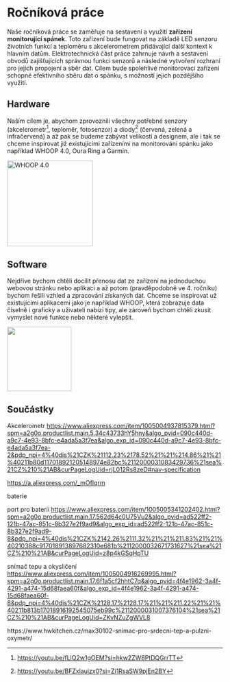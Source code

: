 # Ročníková práce

Naše ročníková práce se zaměřuje na sestavení a využití **zařízení monitorující spánek**. Toto zařízení bude fungovat na základě LED senzoru životních funkcí a teploměru s akcelerometrem přidávající další kontext k hlavním datům. Elektrotechnická část práce zahrnuje návrh a sestavení obvodů zajišťujících správnou funkci senzorů a následné vytvoření rozhraní pro jejich propojení a sběr dat. Cílem bude spolehlivé monitorovací zařízení schopné efektivního sběru dat o spánku, s možností jejich pozdějšího využití.


## Hardware
Naším cílem je, abychom zprovoznili všechny potřebné senzory (akcelerometr[^2], teploměr, fotosenzor) a diody[^1] (červená, zelená a infračervená) a až pak se budeme zabývat velikostí a designem, ale i tak se chceme inspirovat již existujícími zařízeními na monitorování spánku jako například WHOOP 4.0, Oura Ring a Garmin.

<a href="https://www.whoop.com/eu/en/"> 
<img src="https://images.ctfassets.net/rbzqg6pelgqa/C8vHNCpTJcNSQfta0vYlI/3e5cd32ce2242f64b797eaa165f29373/band-renders-sized-2.png?fm=webp&q=75&w=1920" alt="WHOOP 4.0" width="200" height="200">
</a>

## Software
Nejdříve bychom chtěli docílit přenosu dat ze zařízení na jednoduchou webovou stránku nebo aplikaci a až potom (pravděpodobně ve 4. ročníku) bychom řešili vzhled a zpracování získaných dat. Chceme se inspirovat už existujícími aplikacemi jako je například WHOOP, která zobrazuje data číselně i graficky a uživateli nabízí tipy, ale zároveň bychom chtěli zkusit vymyslet nové funkce nebo některé vylepšit.

<a href="https://www.whoop.com/eu/en/"> 
<img src="https://helios-i.mashable.com/imagery/articles/0195WOwkhwtJIlIxzbFi5b7/images-2.fill.size_363x750.v1611706688.png" width="150" height="auto">
</a>

## Součástky
Akcelerometr https://www.aliexpress.com/item/1005004937815379.html?spm=a2g0o.productlist.main.5.34c43733hY5hny&algo_pvid=090c440d-a9c7-4e93-8bfc-e4ada5a3f7ea&algo_exp_id=090c440d-a9c7-4e93-8bfc-e4ada5a3f7ea-2&pdp_npi=4%40dis%21CZK%21112.23%2178.52%21%21%214.86%21%21%40211b80d117018921205148974e82bc%2112000031083429736%21sea%21CZ%210%21AB&curPageLogUid=rjL012Rs8zeD#nav-specification

https://a.aliexpress.com/_mOfIqrm

baterie

port pro baterii https://www.aliexpress.com/item/1005005341202402.html?spm=a2g0o.productlist.main.17.562d64c0U75Vu2&algo_pvid=ad522ff2-121b-47ac-851c-8b327e2f9ad9&algo_exp_id=ad522ff2-121b-47ac-851c-8b327e2f9ad9-8&pdp_npi=4%40dis%21CZK%2142.26%2111.32%21%21%211.83%21%21%40210388c917018913897682310e681b%2112000032671731627%21sea%21CZ%210%21AB&curPageLogUid=z8p4kGSqHpTU

snímač tepu a okysličení https://www.aliexpress.com/item/1005004916269995.html?spm=a2g0o.productlist.main.17.6f1a5cf2hhtC7q&algo_pvid=4f4e1962-3a4f-4291-a474-15d68faea60f&algo_exp_id=4f4e1962-3a4f-4291-a474-15d68faea60f-8&pdp_npi=4%40dis%21CZK%2128.17%2128.17%21%21%211.22%21%21%40211b813b17018916192545075eb99c%2112000031007376104%21sea%21CZ%210%21AB&curPageLogUid=ZKvNZuZgWVL8

<p>https://www.hwkitchen.cz/max30102-snimac-pro-srdecni-tep-a-pulzni-oxymetr/</p>



[^1]: https://youtu.be/BFZxlauizx0?si=Zi1RsaSW9pjEn2BY
[^2]: https://youtu.be/fLlQ2w1gOEM?si=hkw2ZW8PtDQGrrTT
